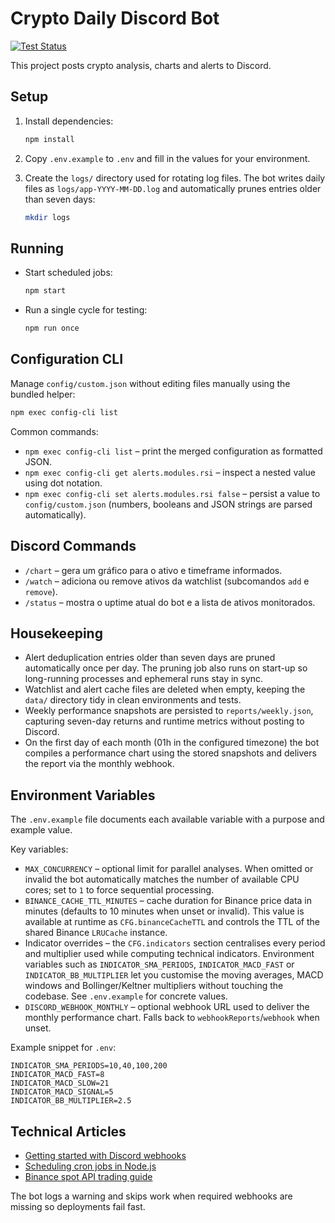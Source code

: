 # Crypto Daily Discord Bot

[![Test Status](https://github.com/OWNER/crypto-daily-discord-bot/actions/workflows/test.yml/badge.svg)](https://github.com/OWNER/crypto-daily-discord-bot/actions/workflows/test.yml)

This project posts crypto analysis, charts and alerts to Discord.

## Setup

1. Install dependencies:

   ```bash
   npm install
   ```

2. Copy `.env.example` to `.env` and fill in the values for your environment.

3. Create the `logs/` directory used for rotating log files. The bot writes daily files as `logs/app-YYYY-MM-DD.log` and automatically prunes entries older than seven days:

   ```bash
   mkdir logs
   ```

## Running

- Start scheduled jobs:

  ```bash
  npm start
  ```

- Run a single cycle for testing:

  ```bash
  npm run once
  ```

## Configuration CLI

Manage `config/custom.json` without editing files manually using the bundled helper:

```bash
npm exec config-cli list
```

Common commands:

- `npm exec config-cli list` – print the merged configuration as formatted JSON.
- `npm exec config-cli get alerts.modules.rsi` – inspect a nested value using dot notation.
- `npm exec config-cli set alerts.modules.rsi false` – persist a value to `config/custom.json` (numbers, booleans and JSON strings are parsed automatically).

## Discord Commands

- `/chart` – gera um gráfico para o ativo e timeframe informados.
- `/watch` – adiciona ou remove ativos da watchlist (subcomandos `add` e `remove`).
- `/status` – mostra o uptime atual do bot e a lista de ativos monitorados.

## Housekeeping

- Alert deduplication entries older than seven days are pruned automatically once per day. The pruning job also runs on start-up so long-running processes and ephemeral runs stay in sync.
- Watchlist and alert cache files are deleted when empty, keeping the `data/` directory tidy in clean environments and tests.
- Weekly performance snapshots are persisted to `reports/weekly.json`, capturing seven-day returns and runtime metrics without posting to Discord.
- On the first day of each month (01h in the configured timezone) the bot compiles a performance chart using the stored snapshots and delivers the report via the monthly webhook.

## Environment Variables

The `.env.example` file documents each available variable with a purpose and example value.

Key variables:

- `MAX_CONCURRENCY` – optional limit for parallel analyses. When omitted or invalid the bot automatically matches the number of available CPU cores; set to `1` to force sequential processing.
- `BINANCE_CACHE_TTL_MINUTES` – cache duration for Binance price data in minutes (defaults to 10 minutes when unset or invalid). This value is available at runtime as `CFG.binanceCacheTTL` and controls the TTL of the shared Binance `LRUCache` instance.
- Indicator overrides – the `CFG.indicators` section centralises every period and multiplier used while computing technical indicators. Environment variables such as `INDICATOR_SMA_PERIODS`, `INDICATOR_MACD_FAST` or `INDICATOR_BB_MULTIPLIER` let you customise the moving averages, MACD windows and Bollinger/Keltner multipliers without touching the codebase. See `.env.example` for concrete values.
- `DISCORD_WEBHOOK_MONTHLY` – optional webhook URL used to deliver the monthly performance chart. Falls back to `webhookReports`/`webhook` when unset.

Example snippet for `.env`:

```dotenv
INDICATOR_SMA_PERIODS=10,40,100,200
INDICATOR_MACD_FAST=8
INDICATOR_MACD_SLOW=21
INDICATOR_MACD_SIGNAL=5
INDICATOR_BB_MULTIPLIER=2.5
```

## Technical Articles

- [Getting started with Discord webhooks](https://support.discord.com/hc/en-us/articles/228383668)
- [Scheduling cron jobs in Node.js](https://blog.logrocket.com/how-to-use-node-cron/)
- [Binance spot API trading guide](https://binance-docs.github.io/apidocs/spot/en/)

The bot logs a warning and skips work when required webhooks are missing so deployments fail fast.
